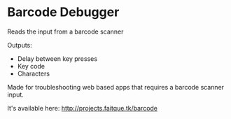 # Barcode Debugger
Reads the input from a barcode scanner

Outputs:
 * Delay between key presses
 * Key code
 * Characters
 
Made for troubleshooting web based apps that requires a barcode scanner input.

It's available here: http://projects.faitque.tk/barcode
